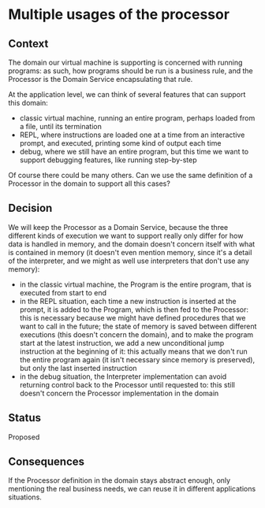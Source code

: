 # Multiple usages of the processor


## Context

The domain our virtual machine is supporting is concerned with running programs: as such, how programs should be run is a business rule, and the Processor is the Domain Service encapsulating that rule.

At the application level, we can think of several features that can support this domain:
- classic virtual machine, running an entire program, perhaps loaded from a file, until its termination
- REPL, where instructions are loaded one at a time from an interactive prompt, and executed, printing some kind of output each time
- debug, where we still have an entire program, but this time we want to support debugging features, like running step-by-step

Of course there could be many others. Can we use the same definition of a Processor in the domain to support all this cases?


## Decision

We will keep the Processor as a Domain Service, because the three different kinds of execution we want to support really only differ for how data is handled in memory, and the domain doesn't concern itself with what is contained in memory (it doesn't even mention memory, since it's a detail of the interpreter, and we might as well use interpreters that don't use any memory):
- in the classic virtual machine, the Program is the entire program, that is executed from start to end
- in the REPL situation, each time a new instruction is inserted at the prompt, it is added to the Program, which is then fed to the Processor: this is necessary because we might have defined procedures that we want to call in the future; the state of memory is saved between different executions (this doesn't concern the domain), and to make the program start at the latest instruction, we add a new unconditional jump instruction at the beginning of it: this actually means that we don't run the entire program again (it isn't necessary since memory is preserved), but only the last inserted instruction
- in the debug situation, the Interpreter implementation can avoid returning control back to the Processor until requested to: this still doesn't concern the Processor implementation in the domain


## Status

Proposed


## Consequences

If the Processor definition in the domain stays abstract enough, only mentioning the real business needs, we can reuse it in different applications situations.
